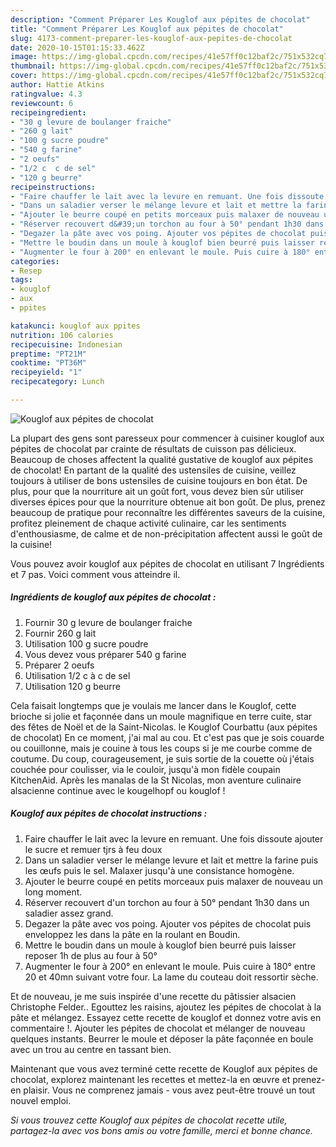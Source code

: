 ```yaml
---
description: "Comment Préparer Les Kouglof aux pépites de chocolat"
title: "Comment Préparer Les Kouglof aux pépites de chocolat"
slug: 4173-comment-preparer-les-kouglof-aux-pepites-de-chocolat
date: 2020-10-15T01:15:33.462Z
image: https://img-global.cpcdn.com/recipes/41e57ff0c12baf2c/751x532cq70/kouglof-aux-pepites-de-chocolat-photo-principale-de-la-recette.jpg
thumbnail: https://img-global.cpcdn.com/recipes/41e57ff0c12baf2c/751x532cq70/kouglof-aux-pepites-de-chocolat-photo-principale-de-la-recette.jpg
cover: https://img-global.cpcdn.com/recipes/41e57ff0c12baf2c/751x532cq70/kouglof-aux-pepites-de-chocolat-photo-principale-de-la-recette.jpg
author: Hattie Atkins
ratingvalue: 4.3
reviewcount: 6
recipeingredient:
- "30 g levure de boulanger fraiche"
- "260 g lait"
- "100 g sucre poudre"
- "540 g farine"
- "2 oeufs"
- "1/2 c  c de sel"
- "120 g beurre"
recipeinstructions:
- "Faire chauffer le lait avec la levure en remuant. Une fois dissoute ajouter le sucre et remuer tjrs à feu doux"
- "Dans un saladier verser le mélange levure et lait et mettre la farine puis les œufs puis le sel. Malaxer jusqu&#39;à une consistance homogène."
- "Ajouter le beurre coupé en petits morceaux puis malaxer de nouveau un long moment."
- "Réserver recouvert d&#39;un torchon au four à 50° pendant 1h30 dans un saladier assez grand."
- "Degazer la pâte avec vos poing. Ajouter vos pépites de chocolat puis enveloppez les dans la pâte en la roulant en Boudin."
- "Mettre le boudin dans un moule à kouglof bien beurré puis laisser reposer 1h de plus au four à 50°"
- "Augmenter le four à 200° en enlevant le moule. Puis cuire à 180° entre 20 et 40mn suivant votre four. La lame du couteau doit ressortir sèche."
categories:
- Resep
tags:
- kouglof
- aux
- ppites

katakunci: kouglof aux ppites 
nutrition: 106 calories
recipecuisine: Indonesian
preptime: "PT21M"
cooktime: "PT36M"
recipeyield: "1"
recipecategory: Lunch

---
```



![Kouglof aux pépites de chocolat](https://img-global.cpcdn.com/recipes/41e57ff0c12baf2c/751x532cq70/kouglof-aux-pepites-de-chocolat-photo-principale-de-la-recette.jpg)

La plupart des gens sont paresseux pour commencer à cuisiner kouglof aux pépites de chocolat par crainte de résultats de cuisson pas délicieux. Beaucoup de choses affectent la qualité gustative de kouglof aux pépites de chocolat! En partant de la qualité des ustensiles de cuisine, veillez toujours à utiliser de bons ustensiles de cuisine toujours en bon état. De plus, pour que la nourriture ait un goût fort, vous devez bien sûr utiliser diverses épices pour que la nourriture obtenue ait bon goût. De plus, prenez beaucoup de pratique pour reconnaître les différentes saveurs de la cuisine, profitez pleinement de chaque activité culinaire, car les sentiments d'enthousiasme, de calme et de non-précipitation affectent aussi le goût de la cuisine!

<!--inarticleads1-->

Vous pouvez avoir kouglof aux pépites de chocolat en utilisant 7 Ingrédients et 7 pas. Voici comment vous atteindre il.

##### Ingrédients de kouglof aux pépites de chocolat :

1. Fournir 30 g levure de boulanger fraiche
1. Fournir 260 g lait
1. Utilisation 100 g sucre poudre
1. Vous devez vous préparer 540 g farine
1. Préparer 2 oeufs
1. Utilisation 1/2 c à c de sel
1. Utilisation 120 g beurre


Cela faisait longtemps que je voulais me lancer dans le Kouglof, cette brioche si jolie et façonnée dans un moule magnifique en terre cuite, star des fêtes de Noël et de la Saint-Nicolas. le Kouglof Courbattu (aux pépites de chocolat) En ce moment, j&#39;ai mal au cou. Et c&#39;est pas que je sois couarde ou couillonne, mais je couine à tous les coups si je me courbe comme de coutume. Du coup, courageusement, je suis sortie de la couette où j&#39;étais couchée pour coulisser, via le couloir, jusqu&#39;à mon fidèle coupain KitchenAid. Après les manalas de la St Nicolas, mon aventure culinaire alsacienne continue avec le kougelhopf ou kouglof ! 

<!--inarticleads2-->

##### Kouglof aux pépites de chocolat instructions :

1. Faire chauffer le lait avec la levure en remuant. Une fois dissoute ajouter le sucre et remuer tjrs à feu doux
1. Dans un saladier verser le mélange levure et lait et mettre la farine puis les œufs puis le sel. Malaxer jusqu&#39;à une consistance homogène.
1. Ajouter le beurre coupé en petits morceaux puis malaxer de nouveau un long moment.
1. Réserver recouvert d&#39;un torchon au four à 50° pendant 1h30 dans un saladier assez grand.
1. Degazer la pâte avec vos poing. Ajouter vos pépites de chocolat puis enveloppez les dans la pâte en la roulant en Boudin.
1. Mettre le boudin dans un moule à kouglof bien beurré puis laisser reposer 1h de plus au four à 50°
1. Augmenter le four à 200° en enlevant le moule. Puis cuire à 180° entre 20 et 40mn suivant votre four. La lame du couteau doit ressortir sèche.


Et de nouveau, je me suis inspirée d&#39;une recette du pâtissier alsacien Christophe Felder.. Egouttez les raisins, ajoutez les pépites de chocolat à la pâte et mélangez. Essayez cette recette de kouglof et donnez votre avis en commentaire !. Ajouter les pépites de chocolat et mélanger de nouveau quelques instants. Beurrer le moule et déposer la pâte façonnée en boule avec un trou au centre en tassant bien. 

<!--inarticleads1-->

<p>
Maintenant que vous avez terminé cette recette de Kouglof aux pépites de chocolat, explorez maintenant les recettes et mettez-la en œuvre et prenez-en plaisir. Vous ne comprenez jamais - vous avez peut-être trouvé un tout nouvel emploi.
</p>

<p>
<i>Si vous trouvez cette Kouglof aux pépites de chocolat recette utile, partagez-la avec vos bons amis ou votre famille, merci et bonne chance.</i>
</p>
